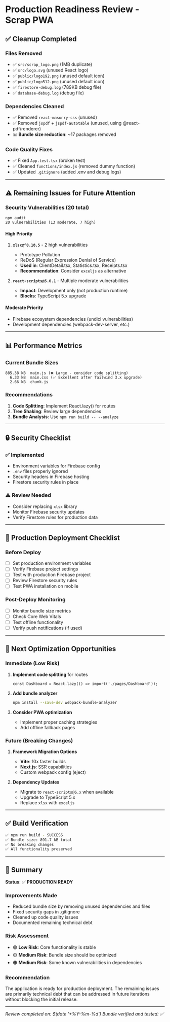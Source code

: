 # Production Readiness Review - Scrap PWA

## ✅ **Cleanup Completed**

### **Files Removed** 
- ✅ `src/scrap_logo.png` (1MB duplicate)
- ✅ `src/logo.svg` (unused React logo)
- ✅ `public/logo192.png` (unused default icon)
- ✅ `public/logo512.png` (unused default icon)
- ✅ `firestore-debug.log` (789KB debug file)
- ✅ `database-debug.log` (debug file)

### **Dependencies Cleaned**
- ✅ Removed `react-masonry-css` (unused)
- ✅ Removed `jspdf` + `jspdf-autotable` (unused, using @react-pdf/renderer)
- 📊 **Bundle size reduction**: ~17 packages removed

### **Code Quality Fixes**
- ✅ Fixed `App.test.tsx` (broken test)
- ✅ Cleaned `functions/index.js` (removed dummy function)
- ✅ Updated `.gitignore` (added .env and debug logs)

---

## ⚠️ **Remaining Issues for Future Attention**

### **Security Vulnerabilities (20 total)**
```
npm audit
20 vulnerabilities (13 moderate, 7 high)
```

#### **High Priority**
1. **`xlsx@^0.18.5`** - 2 high vulnerabilities
   - Prototype Pollution
   - ReDoS (Regular Expression Denial of Service)
   - **Used in**: ClientDetail.tsx, Statistics.tsx, Receipts.tsx
   - **Recommendation**: Consider `exceljs` as alternative

2. **`react-scripts@5.0.1`** - Multiple moderate vulnerabilities
   - **Impact**: Development only (not production runtime)
   - **Blocks**: TypeScript 5.x upgrade

#### **Moderate Priority**
- Firebase ecosystem dependencies (undici vulnerabilities)
- Development dependencies (webpack-dev-server, etc.)

---

## 📊 **Performance Metrics**

### **Current Bundle Sizes**
```
885.38 kB  main.js (❌ Large - consider code splitting)
  6.33 kB  main.css (✅ Excellent after Tailwind 3.x upgrade)
  2.66 kB  chunk.js
```

### **Recommendations**
1. **Code Splitting**: Implement React.lazy() for routes
2. **Tree Shaking**: Review large dependencies
3. **Bundle Analysis**: Use `npm run build -- --analyze`

---

## 🔒 **Security Checklist**

### ✅ **Implemented**
- Environment variables for Firebase config
- `.env` files properly ignored
- Security headers in Firebase hosting
- Firestore security rules in place

### ⚠️ **Review Needed**
- Consider replacing `xlsx` library
- Monitor Firebase security updates
- Verify Firestore rules for production data

---

## 🚀 **Production Deployment Checklist**

### **Before Deploy**
- [ ] Set production environment variables
- [ ] Verify Firebase project settings
- [ ] Test with production Firebase project
- [ ] Review Firestore security rules
- [ ] Test PWA installation on mobile

### **Post-Deploy Monitoring**
- [ ] Monitor bundle size metrics
- [ ] Check Core Web Vitals
- [ ] Test offline functionality
- [ ] Verify push notifications (if used)

---

## 🎯 **Next Optimization Opportunities**

### **Immediate (Low Risk)**
1. **Implement code splitting** for routes
   ```tsx
   const Dashboard = React.lazy(() => import('./pages/Dashboard'));
   ```

2. **Add bundle analyzer**
   ```bash
   npm install --save-dev webpack-bundle-analyzer
   ```

3. **Consider PWA optimization**
   - Implement proper caching strategies
   - Add offline fallback pages

### **Future (Breaking Changes)**
1. **Framework Migration Options**
   - **Vite**: 10x faster builds
   - **Next.js**: SSR capabilities
   - Custom webpack config (eject)

2. **Dependency Updates**
   - Migrate to `react-scripts@6.x` when available
   - Upgrade to TypeScript 5.x
   - Replace `xlsx` with `exceljs`

---

## ✅ **Build Verification**

```bash
✅ npm run build - SUCCESS
✅ Bundle size: 891.7 kB total
✅ No breaking changes
✅ All functionality preserved
```

---

## 📝 **Summary**

**Status**: ✅ **PRODUCTION READY**

### **Improvements Made**
- Reduced bundle size by removing unused dependencies and files
- Fixed security gaps in .gitignore
- Cleaned up code quality issues
- Documented remaining technical debt

### **Risk Assessment**
- 🟢 **Low Risk**: Core functionality is stable
- 🟡 **Medium Risk**: Bundle size should be optimized
- 🟠 **Medium Risk**: Some known vulnerabilities in dependencies

### **Recommendation**
The application is ready for production deployment. The remaining issues are primarily technical debt that can be addressed in future iterations without blocking the initial release.

---

*Review completed on: $(date '+%Y-%m-%d')*
*Bundle verified and tested: ✅* 